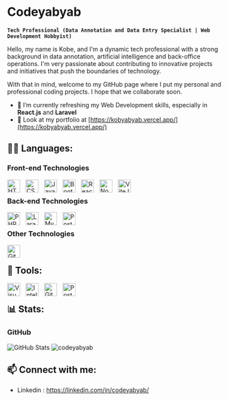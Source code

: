 # Codeyabyab

**`Tech Professional (Data Annotation and Data Entry Specialist | Web Development Hobbyist)`**

Hello, my name is Kobe, and I'm a dynamic tech professional with a strong background in data annotation, artificial intelligence and back-office operations. I'm very passionate about contributing to innovative projects and initiatives that push the boundaries of technology. 

With that in mind, welcome to my GitHub page where I put my personal and professional coding projects. I hope that we collaborate soon.
<br/>

- 🌱 I’m currently refreshing my Web Development skills, especially in **React.js** and **Laravel**
- 💼 Look at my portfolio at [https://kobyabyab.vercel.app/](https://kobyabyab.vercel.app/)


## 👨‍💻 Languages:

### Front-end Technologies

<p align="left">
<img align="left" alt="HTML" width="30px" style="padding-right:10px;" src="https://cdn.jsdelivr.net/gh/devicons/devicon/icons/html5/html5-plain.svg" />
<img align="left" alt="CSS" width="30px" style="padding-right:10px;" src="https://cdn.jsdelivr.net/gh/devicons/devicon/icons/css3/css3-plain.svg" />
<img align="left" alt="JavaScript" width="30px" style="padding-right:10px;" src="https://cdn.jsdelivr.net/gh/devicons/devicon/icons/javascript/javascript-plain.svg" />
<img align="left" alt="Bootstrap" width="30px" style="padding-right:10px;" src="https://cdn.jsdelivr.net/gh/devicons/devicon/icons/bootstrap/bootstrap-original.svg" />
<img align="left" alt="React" width="30px" style="padding-right:10px;" src="https://cdn.jsdelivr.net/gh/devicons/devicon/icons/react/react-original.svg" />
<img align="left" alt="NodeJS" width="30px" style="padding-right:10px;" src="https://cdn.jsdelivr.net/gh/devicons/devicon/icons/nodejs/nodejs-original.svg" />
<img align="left" alt="ViteJS" width="30px" style="padding-right:10px;" src="https://cdn.jsdelivr.net/gh/devicons/devicon/icons/vitejs/vitejs-original.svg" />

</p>
</br>

### Back-end Technologies

<p align="left">
<img align="left" alt="PHP" width="30px" 
style="padding-right:10px;" src="https://cdn.jsdelivr.net/gh/devicons/devicon/icons/php/php-original.svg" />
<img align="left" alt="Laravel" width="30px" style="padding-right:10px;" src="https://cdn.jsdelivr.net/gh/devicons/devicon/icons/laravel/laravel-original.svg" />
<img align="left" alt="MySQL" width="30px" style="padding-right:10px;" src="https://cdn.jsdelivr.net/gh/devicons/devicon/icons/mysql/mysql-original.svg" />
<img align="left" alt="PostgreSQL" width="30px" style="padding-right:10px;" src="https://cdn.jsdelivr.net/gh/devicons/devicon/icons/postgresql/postgresql-original.svg" />
</p>
</br>

### Other Technologies

<p align="left">
<img align="left" alt="Git" width="30px" style="padding-right:10px;" src="https://cdn.jsdelivr.net/gh/devicons/devicon/icons/git/git-original.svg" />
</p>
</br>

## 🧰 Tools:

<p align="left">
<img align="left" alt="Visual Studio Code" width="30px" style="padding-right:10px;" src="https://cdn.jsdelivr.net/gh/devicons/devicon/icons/vscode/vscode-original.svg" />
<img align="left" alt="IntelliJ" width="30px" style="padding-right:10px;" src="https://cdn.jsdelivr.net/gh/devicons/devicon/icons/intellij/intellij-original.svg" />
<img align="left" alt="GitHub" width="30px" style="padding-right:10px;" src="https://cdn.jsdelivr.net/gh/devicons/devicon/icons/github/github-original.svg" />
<img align="left" alt="Postman" width="30px" style="padding-right:10px;" src="https://cdn.jsdelivr.net/gh/devicons/devicon/icons/postman/postman-original.svg" />
</p>
</br>

## 📊 Stats:

### GitHub

<img alt="GitHub Stats" src="http://github-profile-summary-cards.vercel.app/api/cards/profile-details?username=codeyabyab&theme=default" />

<img src="https://github-readme-streak-stats.herokuapp.com/?user=codeyabyab" alt="codeyabyab" />

<br/>

## 📫 Connect with me:

- Linkedin : <https://linkedin.com/in/codeyabyab/>

<!---
codeyabyab/codeyabyab is a ✨ special ✨ repository because its `README.md` (this file) appears on your GitHub profile.
You can click the Preview link to take a look at your changes.
--->
